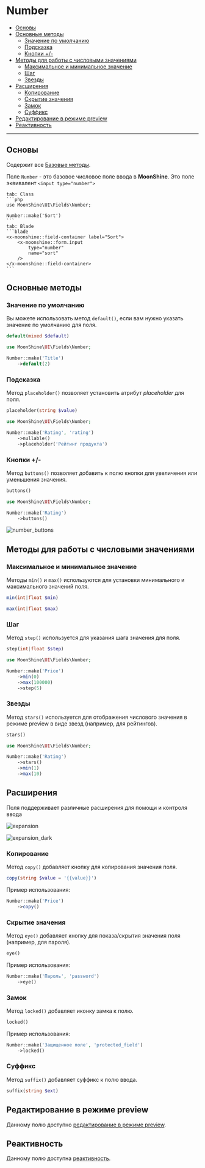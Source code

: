 # Number

- [Основы](#basics)
- [Основные методы](#basic-methods)
  - [Значение по умолчанию](#default)
  - [Подсказка](#placeholder)
  - [Кнопки +/-](#buttons)
- [Методы для работы с числовыми значениями](#number-type-methods)
  - [Максимальное и минимальное значение](#min-and-max)
  - [Шаг](#step)
  - [Звезды](#stars)
- [Расширения](#extensions)
  - [Копирование](#copy)
  - [Скрытие значения](#eye)
  - [Замок](#locked)
  - [Суффикс](#suffix)
- [Редактирование в режиме preview](#preview-edit)
- [Реактивность](#reactive)

---

<a name="basics"></a>
## Основы

Содержит все [Базовые методы](/docs/{{version}}/fields/basic-methods).

Поле `Number` - это базовое числовое поле ввода в **MoonShine**. Это поле эквивалент `<input type="number">`

~~~tabs
tab: Class
```php
use MoonShine\UI\Fields\Number;

Number::make('Sort')
```
tab: Blade
```blade
<x-moonshine::field-container label="Sort">
    <x-moonshine::form.input
        type="number"
        name="sort"
    />
</x-moonshine::field-container>
```
~~~

<a name="basic-methods"></a>
## Основные методы

<a name="default"></a>
### Значение по умолчанию

Вы можете использовать метод `default()`, если вам нужно указать значение по умолчанию для поля.

```php
default(mixed $default)
```

```php
use MoonShine\UI\Fields\Number;

Number::make('Title')
    ->default(2)
```

<a name="placeholder"></a>
### Подсказка

Метод `placeholder()` позволяет установить атрибут *placeholder* для поля.

```php
placeholder(string $value)
```

```php
use MoonShine\UI\Fields\Number;

Number::make('Rating', 'rating')
    ->nullable()
    ->placeholder('Рейтинг продукта')
```

<a name="buttons"></a>
### Кнопки +/-

Метод `buttons()` позволяет добавить к полю кнопки для увеличения или уменьшения значения.

```php
buttons()
```

```php
use MoonShine\UI\Fields\Number;

Number::make('Rating')
    ->buttons()
```

![number_buttons](https://raw.githubusercontent.com/moonshine-software/doc/3.x/resources/screenshots/number_buttons.png)

<a name="number-type-methods"></a>
## Методы для работы с числовыми значениями

<a name="min-and-max"></a>
### Максимальное и минимальное значение

Методы `min()` и `max()` используются для установки минимального и максимального значений поля.

```php
min(int|float $min)
```

```php
max(int|float $max)
```

<a name="step"></a>
### Шаг

Метод `step()` используется для указания шага значения для поля.

```php
step(int|float $step)
```

```php
use MoonShine\UI\Fields\Number;

Number::make('Price')
    ->min(0)
    ->max(100000)
    ->step(5)
```

<a name="stars"></a>
### Звезды

Метод `stars()` используется для отображения числового значения в режиме preview в виде звезд (например, для рейтингов).

```php
stars()
```

```php
use MoonShine\UI\Fields\Number;

Number::make('Rating')
    ->stars()
    ->min(1)
    ->max(10)
```

<a name="extensions"></a>
## Расширения

Поля поддерживает различные расширения для помощи и контроля ввода

![expansion](https://raw.githubusercontent.com/moonshine-software/doc/3.x/resources/screenshots/expansion.png)

![expansion_dark](https://raw.githubusercontent.com/moonshine-software/doc/3.x/resources/screenshots/expansion_dark.png)

<a name="copy"></a>
### Копирование

Метод `copy()` добавляет кнопку для копирования значения поля.

```php
copy(string $value = '{{value}}')
```

Пример использования:

```php
Number::make('Price')
    ->copy()
```

<a name="eye"></a>
### Скрытие значения

Метод `eye()` добавляет кнопку для показа/скрытия значения поля (например, для пароля).

```php
eye()
```

Пример использования:

```php
Number::make('Пароль', 'password')
    ->eye()
```

<a name="locked"></a>
### Замок

Метод `locked()` добавляет иконку замка к полю.

```php
locked()
```

Пример использования:

```php
Number::make('Защищенное поле', 'protected_field')
    ->locked()
```

### Суффикс

Метод `suffix()` добавляет суффикс к полю ввода.

```php
suffix(string $ext)
```

<a name="preview-edit"></a>
## Редактирование в режиме preview

Данному полю доступно [редактирование в режиме preview](/docs/{{version}}/fields/basic-methods#preview-edit).

<a name="reactive"></a>
## Реактивность

Данному полю доступна [реактивность](/docs/{{version}}/fields/basic-methods#reactive).
